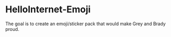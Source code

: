 # HelloInternet-Emoji
The goal is to create an emoji/sticker pack that would make Grey and Brady proud.

